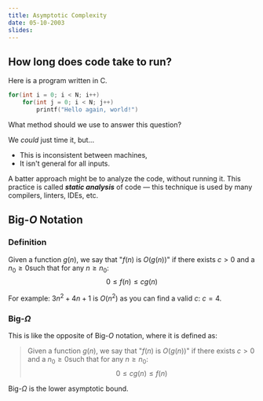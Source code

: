 ```yaml
---
title: Asymptotic Complexity
date: 05-10-2003
slides: 
---
```


## How long does code take to run?

Here is a program written in C.
```c
for(int i = 0; i < N; i++)
    for(int j = 0; i < N; j++)
        printf("Hello again, world!")
```

What method should we use to answer this question?

We *could*  just time it, but...
* This is inconsistent between machines,
* It isn't general for all inputs.

A batter approach might be to analyze the code, without running it.
This practice is called ***static analysis*** of code &mdash; this technique is used by many compilers, linters, IDEs, etc.


## Big-$O$ Notation
### Definition
Given a function $g(n)$, we say that "$f(n)$ is $O\left(g(n)\right)$" if there exists $c > 0$ and a $n_0 \geq 0$such that for any $n \geq n_0$:
$$0 \leq f(n) \leq cg(n)$$

For example: $3n^2 + 4n + 1$ is $O(n^2)$ as you can find a valid $c$: $c = 4$.

### Big-$\Omega$
This is like the opposite of Big-$O$ notation, where it is defined as:
> Given a function $g(n)$, we say that "$f(n)$ is $O\left(g(n)\right)$" if there exists $c > 0$ and a $n_0 \geq 0$such that for any $n \geq n_0$:
> $$0 \leq cg(n) \leq f(n)$$

Big-$\Omega$ is the lower asymptotic bound.
